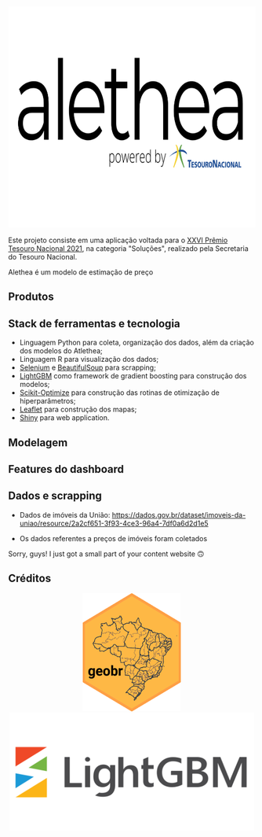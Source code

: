 <p align="center">
  <img width="750" height="450" src="https://github.com/pbizil/alethea_stn/blob/main/alethea_stn.png">
</p>

Este projeto consiste em uma aplicação voltada para o [XXVI Prêmio Tesouro Nacional 2021](https://www.gov.br/tesouronacional/pt-br/tesouro-educacional/premio-tesouro), na categoria "Soluções", realizado pela Secretaria do Tesouro Nacional. 

Alethea é um modelo de estimação de preço


## Produtos




## Stack de ferramentas e tecnologia

- Linguagem Python para coleta, organização dos dados, além da criação dos modelos do Atlethea;
- Linguagem R para visualização dos dados;
- [Selenium](https://github.com/SeleniumHQ/selenium) e [BeautifulSoup](https://beautiful-soup-4.readthedocs.io/en/latest/) para scrapping;
- [LightGBM](https://github.com/microsoft/LightGBM) como framework de gradient boosting para construção dos modelos;
- [Scikit-Optimize](https://github.com/scikit-optimize/scikit-optimize) para construção das rotinas de otimização de hiperparâmetros;
- [Leaflet](https://github.com/Leaflet/Leaflet) para construção dos mapas;
- [Shiny](https://github.com/rstudio/shiny) para web application.

## Modelagem 



## Features do dashboard


## Dados e scrapping 

- Dados de imóveis da União: https://dados.gov.br/dataset/imoveis-da-uniao/resource/2a2cf651-3f93-4ce3-96a4-7df0a6d2d1e5

- Os dados referentes a preços de imóveis foram coletados 

Sorry, guys! I just got a small part of your content website :upside_down_face:

## Créditos


<p align="center">
  <img width="200" height="240" src="https://github.com/pbizil/alethea_stn/blob/main/pics/geobr.png">
  <img width="500" height="240" src="https://github.com/pbizil/alethea_stn/blob/main/pics/lgbm.png">
</p>

